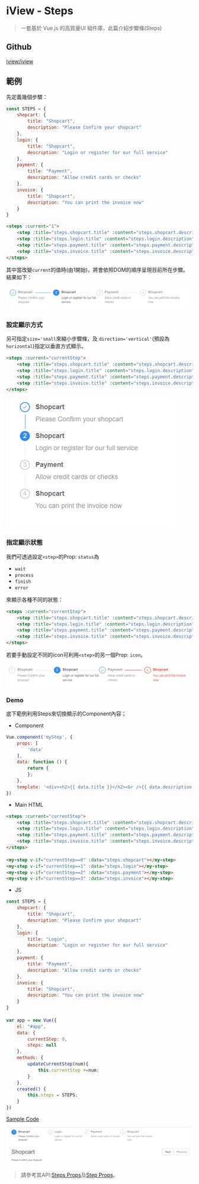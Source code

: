 # iView - Steps

> 一套基於 Vue.js 的高質量UI 組件庫，此篇介紹步驟條(Steps)


## Github

[iview/iview](https://github.com/iview/iview)


## 範例

先定義幾個步驟：

```javascript
const STEPS = {
    shopcart: {
        title: "Shopcart",
        description: "Please Confirm your shopcart"    
    },
    login: {
        title: "Shopcart",
        description: "Login or register for our full service"    
    },
    payment: {
        title: "Payment",
        description: "Allow credit cards or checks"    
    },
    invoice: {
        title: "Shopcart",
        description: "You can print the invoice now"    
    }
}
```

```html
<steps :current="1">
    <step :title="steps.shopcart.title" :content="steps.shopcart.description"></step>
    <step :title="steps.login.title" :content="steps.login.description"></step>
    <step :title="steps.payment.title" :content="steps.payment.description"></step>
    <step :title="steps.invoice.title" :content="steps.invoice.description"></step>
</steps>
```

其中當改變`current`的值時(由1開始)，將會依照DOM的順序呈現目前所在步驟。
結果如下：

![](assets/001.png)


### 設定顯示方式

另可指定`size='small`來縮小步驟條，及 `direction='vertical'`(預設為`horizontal`)指定以垂直方式顯示。

```html
<steps :current="currentStep">
    <step :title="steps.shopcart.title" :content="steps.shopcart.description" ></step>
    <step :title="steps.login.title" :content="steps.login.description" ></step>
    <step :title="steps.payment.title" :content="steps.payment.description"></step>
    <step :title="steps.invoice.title" :content="steps.invoice.description"></step>
</steps>
```

![](assets/002.png)


### 指定顯示狀態

我們可透過設定`<step>`的Prop: `status`為

- `wait`
- `process`
- `finish`
- `error`

來顯示各種不同的狀態：

```html
<steps :current="currentStep">
    <step :title="steps.shopcart.title" :content="steps.shopcart.description" status='wait'></step>
    <step :title="steps.login.title" :content="steps.login.description" status='process'></step>
    <step :title="steps.payment.title" :content="steps.payment.description" status='finish'></step>
    <step :title="steps.invoice.title" :content="steps.invoice.description" status='error'></step>
</steps>
```

若要手動設定不同的icon可利用`<step>`的另一個Prop: `icon`。

![](assets/003.png)


### Demo

底下範例利用Steps來切換顯示的Component內容；

- Component

```javascript
Vue.component('myStep', {
    props: [
        'data'
    ],
    data: function () {
        return {
        };
    },
    template: '<div><h2>{{ data.title }}</h2><br />{{ data.description }}<div>'
})
```

- Main HTML

```html
<steps :current="currentStep">
    <step :title="steps.shopcart.title" :content="steps.shopcart.description"></step>
    <step :title="steps.login.title" :content="steps.login.description"></step>
    <step :title="steps.payment.title" :content="steps.payment.description"></step>
    <step :title="steps.invoice.title" :content="steps.invoice.description"></step>
</steps>

<my-step v-if="currentStep==0" :data="steps.shopcart"></my-step>
<my-step v-if="currentStep==1" :data="steps.login"></my-step>
<my-step v-if="currentStep==2" :data="steps.payment"></my-step>
<my-step v-if="currentStep==3" :data="steps.invoice"></my-step>
```

- JS

```javascript
const STEPS = {
    shopcart: {
        title: "Shopcart",
        description: "Please Confirm your shopcart"    
    },
    login: {
        title: "Login",
        description: "Login or register for our full service"    
    },
    payment: {
        title: "Payment",
        description: "Allow credit cards or checks"    
    },
    invoice: {
        title: "Shopcart",
        description: "You can print the invoice now"    
    }
}

var app = new Vue({
    el: "#app",
    data: {
        currentStep: 0,
        steps: null
    },
    methods: {
        updateCurrentStep(num){
            this.currentStep +=num;
        }
    },
    created() {
        this.steps = STEPS;
    }
})
```

[Sample Code](https://github.com/KarateJB/eBooks/tree/master/Vue.js/14.%20iView-Steps/sample%20code)

![](assets/demo.gif)



> 請參考其API:[Steps Props](https://www.iviewui.com/components/steps#Steps_props)及[Step Props](https://www.iviewui.com/components/steps#Step_props)。


